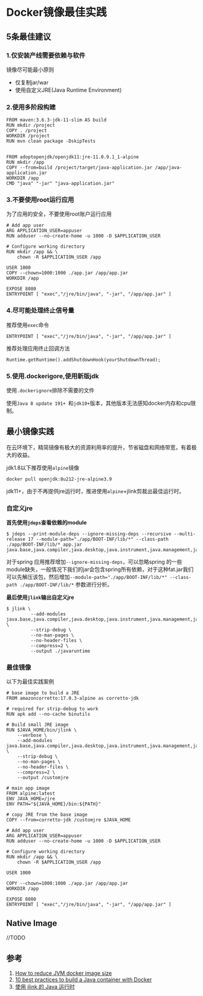 # Docker镜像最佳实践

## 5条最佳建议

### 1.仅安装产线需要依赖与软件

镜像尽可能最小原则

- 仅复制jar/war
- 使用自定义JRE(Java Runtime Environment)

### 2.使用多阶段构建

```
FROM maven:3.6.3-jdk-11-slim AS build
RUN mkdir /project
COPY . /project
WORKDIR /project
RUN mvn clean package -DskipTests
 
 
FROM adoptopenjdk/openjdk11:jre-11.0.9.1_1-alpine
RUN mkdir /app
COPY --from=build /project/target/java-application.jar /app/java-application.jar
WORKDIR /app
CMD "java" "-jar" "java-application.jar"
```

### 3.不要使用root运行应用

为了应用的安全，不要使用root账户运行应用

```
# Add app user
ARG APPLICATION_USER=appuser
RUN adduser --no-create-home -u 1000 -D $APPLICATION_USER

# Configure working directory
RUN mkdir /app && \
    chown -R $APPLICATION_USER /app

USER 1000
COPY --chown=1000:1000 ./app.jar /app/app.jar
WORKDIR /app

EXPOSE 8080
ENTRYPOINT [ "exec","/jre/bin/java", "-jar", "/app/app.jar" ]
```

### 4.尽可能处理终止信号量

推荐使用`exec`命令

```
ENTRYPOINT [ "exec","/jre/bin/java", "-jar", "/app/app.jar" ]
```

推荐处理应用终止回调方法

```
Runtime.getRuntime().addShutdownHook(yourShutdownThread);
```

### 5.使用.dockerigore,使用新版jdk

使用`.dockerignore`排除不需要的文件

使用`Java 8 update 191+ `和`jdk10+`版本，其他版本无法感知docker内存和cpu限制。

## 最小镜像实践

在云环境下，精简镜像有极大的资源利用率的提升，节省磁盘和网络带宽，有着极大的收益。

jdk1.8以下推荐使用`alpine`镜像

```
docker pull openjdk:8u212-jre-alpine3.9
```

jdk11+，由于不再提供jre运行时，推进使用`alpine`+jlink剪裁出最佳运行时。

### 自定义jre

**首先使用`jdeps`查看依赖的module**

```
$ jdeps --print-module-deps --ignore-missing-deps --recursive --multi-release 17 --module-path="./app/BOOT-INF/lib/*" --class-path ./app/BOOT-INF/lib/* app.jar
java.base,java.compiler,java.desktop,java.instrument,java.management,java.naming,java.prefs,java.scripting
```

对于spring 应用推荐增加`--ignore-missing-deps`，可以忽略spring 的一些module缺失，一般情况下我们的jar会包含spring所有依赖，对于这种fat.jar我们可以先解压该包，然后增加`--module-path="./app/BOOT-INF/lib/*" --class-path ./app/BOOT-INF/lib/*` 参数进行分析。

**最后使用`jlink`输出自定义jre**

```
$ jlink \
         --add-modules java.base,java.compiler,java.desktop,java.instrument,java.management,java.naming,java.prefs,java.scripting \
         --strip-debug \
         --no-man-pages \
         --no-header-files \
         --compress=2 \
         --output ./javaruntime
```



### 最佳镜像

以下为最佳实践案例

```
# base image to build a JRE
FROM amazoncorretto:17.0.3-alpine as corretto-jdk

# required for strip-debug to work
RUN apk add --no-cache binutils

# Build small JRE image
RUN $JAVA_HOME/bin/jlink \
    --verbose \
    --add-modules java.base,java.compiler,java.desktop,java.instrument,java.management,java.naming,java.prefs,java.scripting \
    --strip-debug \
    --no-man-pages \
    --no-header-files \
    --compress=2 \
    --output /customjre

# main app image
FROM alpine:latest
ENV JAVA_HOME=/jre
ENV PATH="${JAVA_HOME}/bin:${PATH}"

# copy JRE from the base image
COPY --from=corretto-jdk /customjre $JAVA_HOME

# Add app user
ARG APPLICATION_USER=appuser
RUN adduser --no-create-home -u 1000 -D $APPLICATION_USER

# Configure working directory
RUN mkdir /app && \
    chown -R $APPLICATION_USER /app

USER 1000

COPY --chown=1000:1000 ./app.jar /app/app.jar
WORKDIR /app

EXPOSE 8080
ENTRYPOINT [ "exec","/jre/bin/java", "-jar", "/app/app.jar" ]
```

## Native Image

//TODO

## 参考

1. [How to reduce JVM docker image size](https://blog.wolt.com/engineering/2022/05/13/how-to-reduce-jvm-docker-image-size/)
2. [10 best practices to build a Java container with Docker](https://snyk.io/blog/best-practices-to-build-java-containers-with-docker/)
3. [使用 jlink 的 Java 运行时](https://learn.microsoft.com/zh-cn/java/openjdk/java-jlink-runtimes)